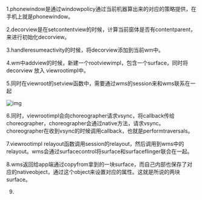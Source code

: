 1.phonewindow是通过windowpolicy通过当前机器算出来的对应的策略提供，在手机上就是phonewindow。

2.decorview是在setcontentview的时候，计算当前窗体是否有contentparent，来进行初始化decorview。

3.handleresumeactivity的时候，将decorview添加到当前wm中。

4.wm中addview的时候，新建一个rootviewimpl，包含一个surface，同时将decorview 放入 viewrootimpl中。

5.同时在viewroot的setview函数中，需要通过wms的session来和wms联系在一起

![img](https://img-blog.csdn.net/20150802162246943?watermark/2/text/aHR0cDovL2Jsb2cuY3Nkbi5uZXQv/font/5a6L5L2T/fontsize/400/fill/I0JBQkFCMA==/dissolve/70/gravity/Center)

6.同时，viewrootimpl会向choreographer请求vsync，将callback传给choreographer，choreographer会通过native方法，请求vsync。choreographer在收到vsync的时候调用callback，也就是performtraversals。

7.viewrootimpl relayout函数调用session的relayout，然后调用到wms中的relayout。wms会通过surfacecontrol将surface和surfaceflinger联合在一起。

8.wms返回给app端通过copyfrom拿到的一块surface，而自己内部也保存了对应的nativeobject，通过这个object来设置对应的属性。这就是所说的两块surface。

9.